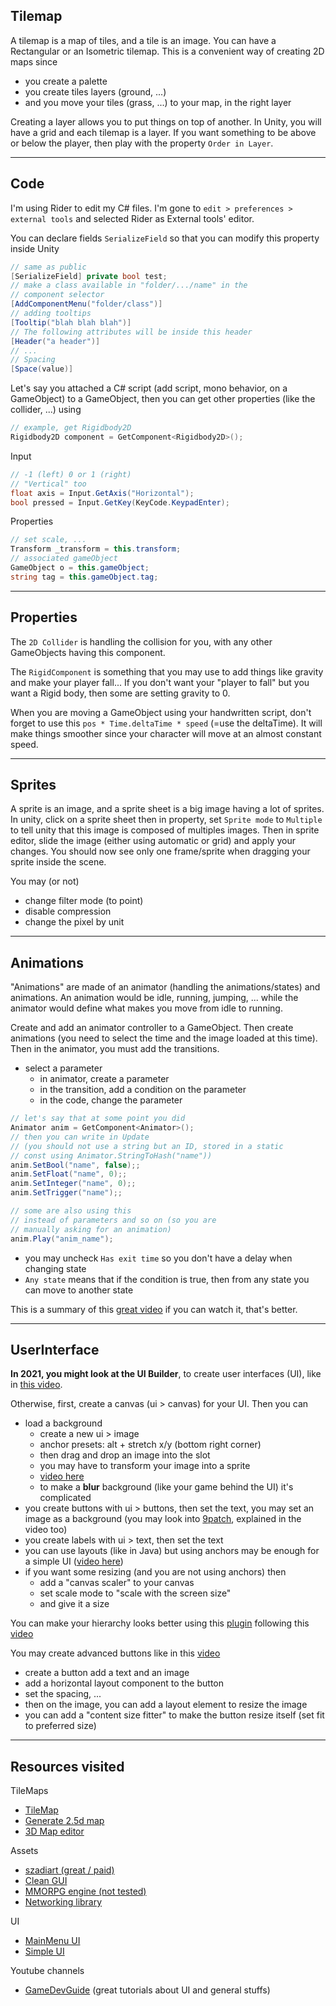 ## Tilemap

A tilemap is a map of tiles, and a tile is an image. You can have a Rectangular or an Isometric tilemap. This is a convenient way of creating 2D maps since

* you create a palette
* you create tiles layers (ground, ...)
* and you move your tiles (grass, ...) to your map, in the right layer
  
Creating a layer allows you to put things on top of another. In Unity, you will have a grid and each tilemap is a layer. If you want something to be above or below the player, then play with the property `Order in Layer`.

<hr class="sl">

## Code

I'm using Rider to edit my C# files. I'm gone to `edit > preferences > external tools` and selected Rider as External tools' editor.

You can declare fields `SerializeField` so that you can modify this property inside Unity

```cs
// same as public
[SerializeField] private bool test;
// make a class available in "folder/.../name" in the
// component selector
[AddComponentMenu("folder/class")]
// adding tooltips
[Tooltip("blah blah blah")]
// The following attributes will be inside this header
[Header("a header")]
// ...
// Spacing
[Space(value)]
```

Let's say you attached a C# script (add script, mono behavior, on a GameObject) to a GameObject, then you can get other properties (like the collider, ...) using

```cs
// example, get Rigidbody2D
Rigidbody2D component = GetComponent<Rigidbody2D>();
```

Input

```cs
// -1 (left) 0 or 1 (right)
// "Vertical" too
float axis = Input.GetAxis("Horizontal");
bool pressed = Input.GetKey(KeyCode.KeypadEnter);
```

Properties

```cs
// set scale, ...
Transform _transform = this.transform;
// associated gameObject
GameObject o = this.gameObject;
string tag = this.gameObject.tag;
```

<hr class="sr">

## Properties

The ``2D Collider`` is handling the collision for you, with any other GameObjects having this component.

The ``RigidComponent`` is something that you may use to add things like gravity and make your player fall... If you don't want your "player to fall" but you want a Rigid body, then some are setting gravity to 0.

When you are moving a GameObject using your handwritten script, don't forget to use this `pos * Time.deltaTime * speed` (=use the deltaTime). It will make things smoother since your character will move at an almost constant speed.

<hr class="sl">

## Sprites

A sprite is an image, and a sprite sheet is a big image having a lot of sprites. In unity, click on a sprite sheet then in property, set `Sprite mode` to `Multiple` to tell unity that this image is composed of multiples images. Then in sprite editor, slide the image (either using automatic or grid) and apply your changes. You should now see only one frame/sprite when dragging your sprite inside the scene.

You may (or not)

* change filter mode (to point)
* disable compression
* change the pixel by unit

<hr class="sr">

## Animations

"Animations" are made of an animator (handling the animations/states) and animations. An animation would be idle, running, jumping, ... while the animator would define what makes you move from idle to running.

Create and add an animator controller to a GameObject. Then create animations (you need to select the time and the image loaded at this time). Then in the animator, you must add the transitions.

* select a parameter
  * in animator, create a parameter
  * in the transition, add a condition on the parameter
  * in the code, change the parameter
  
```cs
// let's say that at some point you did
Animator anim = GetComponent<Animator>();
// then you can write in Update
// (you should not use a string but an ID, stored in a static 
// const using Animator.StringToHash("name"))
anim.SetBool("name", false);;
anim.SetFloat("name", 0);;
anim.SetInteger("name", 0);;
anim.SetTrigger("name");;

// some are also using this
// instead of parameters and so on (so you are
// manually asking for an animation)
anim.Play("anim_name");
```

* you may uncheck ``Has exit time`` so you don't have a delay when changing state
* ``Any state`` means that if the condition is true, then from any state you can move to another state

This is a summary of this [great video](https://www.youtube.com/watch?v=Gf8LOFNnils&ab_channel=PandemoniumGames) if you can watch it, that's better.

<hr class="sl">

## UserInterface

**In 2021, you might look at the UI Builder**, to create user interfaces (UI), like in [this video](https://www.youtube.com/watch?v=NQYHIH0BJbs&ab_channel=CocoCode).

Otherwise, first, create a canvas (ui > canvas) for your UI. Then you can

* load a background
  * create a new ui > image
  * anchor presets: alt + stretch x/y (bottom right corner)
  * then drag and drop an image into the slot
  * you may have to transform your image into a sprite
  * [video here](https://www.youtube.com/watch?v=RsgiYqLID-U&ab_channel=CocoCode)
  * to make a **blur** background (like your game behind the UI) it's complicated 
* you create buttons with ui > buttons, then set the text, you may set an image as a background (you may look into [9patch](https://www.construct.net/en/make-games/manuals/construct-3/plugin-reference/9-patch), explained in the video too)
* you create labels with ui > text, then set the text
* you can use layouts (like in Java) but using anchors may be enough for a simple UI ([video here](https://www.youtube.com/watch?v=HwdweCX5aMI&ab_channel=GameDevGuide))
* if you want some resizing (and you are not using anchors) then 
  * add a "canvas scaler" to your canvas
  * set scale mode to "scale with the screen size"
  * and give it a size

You can make your hierarchy looks better using this [plugin](https://github.com/febucci/unitypackage-custom-hierarchy) following this [video](https://www.youtube.com/watch?v=Gma7IXPj4wI&ab_channel=CocoCode)

You may create advanced buttons like in this [video](https://www.youtube.com/watch?v=cW-E4WEogzE&ab_channel=CocoCode)
  * create a button add a text and an image
  * add a horizontal layout component to the button
  * set the spacing, ...
  * then on the image, you can add a layout element to resize the image
  * you can add a "content size fitter" to make the button resize itself (set fit to preferred size)

<hr class="sr">

## Resources visited

TileMaps

* [TileMap](https://www.raywenderlich.com/23-introduction-to-the-new-unity-2d-tilemap-system#toc-anchor-006)
* [Generate 2.5d map](https://hexiledgames.itch.io/25d-tilemaps-and-voxel-terrain-generator)
* [3D Map editor](https://fertile-soil-productions.itch.io/mast)

Assets

* [szadiart (great / paid)](https://szadiart.itch.io/)
* [Clean GUI](https://assetstore.unity.com/packages/2d/gui/flat-clean-gui-over-200-png-files-110987)
* [MMORPG engine (not tested)](https://assetstore.unity.com/packages/templates/systems/ummorpg-2d-remastered-mmorpg-engine-102632)
* [Networking library](https://github.com/vis2k/Mirror)

UI

* [MainMenu UI](https://www.youtube.com/watch?v=RsgiYqLID-U&ab_channel=CocoCode)
* [Simple UI](https://www.youtube.com/watch?v=xmR07iBW7zk&ab_channel=CocoCode)

Youtube channels

* [GameDevGuide](https://www.youtube.com/c/GameDevGuide/videos) (great tutorials about UI and general stuffs)